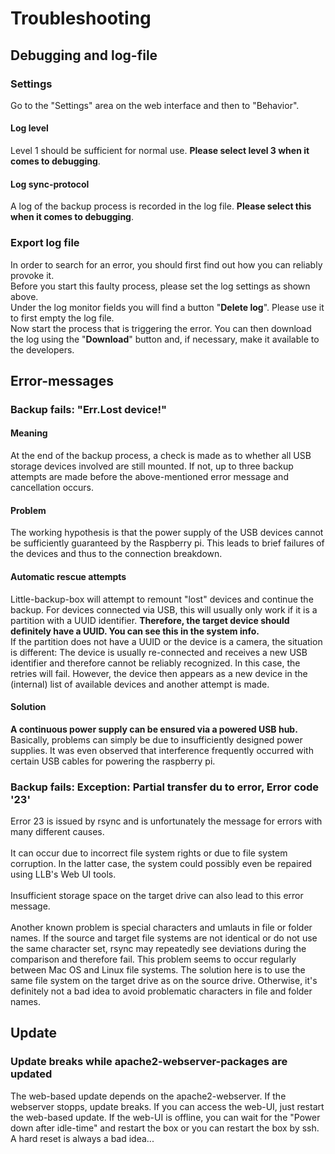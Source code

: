 # Troubleshooting

## Debugging and log-file
### Settings
Go to the "Settings" area on the web interface and then to "Behavior".
#### Log level
Level 1 should be sufficient for normal use. **Please select level 3 when it comes to debugging**.
#### Log sync-protocol
A log of the backup process is recorded in the log file. **Please select this when it comes to debugging**.

### Export log file
In order to search for an error, you should first find out how you can reliably provoke it.\
Before you start this faulty process, please set the log settings as shown above.\
Under the log monitor fields you will find a button "**Delete log**". Please use it to first empty the log file.\
Now start the process that is triggering the error. You can then download the log using the "**Download**" button and, if necessary, make it available to the developers.

## Error-messages
### Backup fails: "Err.Lost device!"
#### Meaning
At the end of the backup process, a check is made as to whether all USB storage devices involved are still mounted. If not, up to three backup attempts are made before the above-mentioned error message and cancellation occurs.
#### Problem
The working hypothesis is that the power supply of the USB devices cannot be sufficiently guaranteed by the Raspberry pi. This leads to brief failures of the devices and thus to the connection breakdown.
#### Automatic rescue attempts
Little-backup-box will attempt to remount "lost" devices and continue the backup. For devices connected via USB, this will usually only work if it is a partition with a UUID identifier. **Therefore, the target device should definitely have a UUID. You can see this in the system info.**\
If the partition does not have a UUID or the device is a camera, the situation is different: The device is usually re-connected and receives a new USB identifier and therefore cannot be reliably recognized. In this case, the retries will fail. However, the device then appears as a new device in the (internal) list of available devices and another attempt is made.
#### Solution
**A continuous power supply can be ensured via a powered USB hub.** Basically, problems can simply be due to insufficiently designed power supplies. It was even observed that interference frequently occurred with certain USB cables for powering the raspberry pi.
### Backup fails: Exception: Partial transfer du to error, Error code '23'
Error 23 is issued by rsync and is unfortunately the message for errors with many different causes.\
\
It can occur due to incorrect file system rights or due to file system corruption. In the latter case, the system could possibly even be repaired using LLB's Web UI tools.\
\
Insufficient storage space on the target drive can also lead to this error message.\
\
Another known problem is special characters and umlauts in file or folder names. If the source and target file systems are not identical or do not use the same character set, rsync may repeatedly see deviations during the comparison and therefore fail. This problem seems to occur regularly between Mac OS and Linux file systems. The solution here is to use the same file system on the target drive as on the source drive. Otherwise, it's definitely not a bad idea to avoid problematic characters in file and folder names.

## Update
### Update breaks while apache2-webserver-packages are updated
The web-based update depends on the apache2-webserver. If the webserver stopps, update breaks. If you can access the web-UI, just restart the web-based update.
If the web-UI is offline, you can wait for the "Power down after idle-time" and restart the box or you can restart the box by ssh.
A hard reset is always a bad idea...
